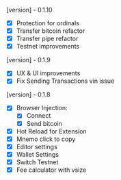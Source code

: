 [version] - 0.1.10

- [x] Protection for ordinals
- [x] Transfer bitcoin refactor
- [x] Transfer pipe refactor
- [x] Testnet improvements

[version] - 0.1.9

- [x] UX & UI improvements
- [x] Fix Sending Transactions vin issue

[version] - 0.1.8

- [x] Browser Injection:
    - [x] Connect
    - [x] Send bitcoin
- [x] Hot Reload for Extension
- [x] Mnemo click to copy
- [x] Editor settings
- [x] Wallet Settings
- [x] Switch Testnet
- [x] Fee calculator with vsize
